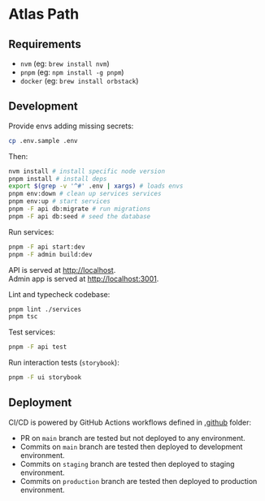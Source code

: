 # Atlas Path

## Requirements
- `nvm` (eg: `brew install nvm`)
- `pnpm` (eg: `npm install -g pnpm`)
- `docker` (eg: `brew install orbstack`)

## Development

Provide envs adding missing secrets:
```sh
cp .env.sample .env
```

Then:
```sh
nvm install # install specific node version
pnpm install # install deps
export $(grep -v '^#' .env | xargs) # loads envs
pnpm env:down # clean up services services
pnpm env:up # start services
pnpm -F api db:migrate # run migrations
pnpm -F api db:seed # seed the database
```

Run services:
```sh
pnpm -F api start:dev
pnpm -F admin build:dev
```

API is served at <http://localhost>.  
Admin app is served at <http://localhost:3001>.  

Lint and typecheck codebase:
```sh
pnpm lint ./services
pnpm tsc
```

Test services:
```sh
pnpm -F api test
```

Run interaction tests (`storybook`):
```sh
pnpm -F ui storybook
```

## Deployment

CI/CD is powered by GitHub Actions workflows defined in [.github](./github) folder:
- PR on `main` branch are tested but not deployed to any environment.
- Commits on `main` branch are tested then deployed to development environment.
- Commits on `staging` branch are tested then deployed to staging environment.
- Commits on `production` branch are tested then deployed to production environment.
